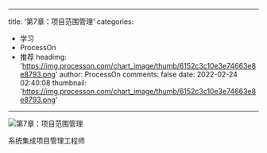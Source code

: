 
---
title: '第7章：项目范围管理'
categories: 
 - 学习
 - ProcessOn
 - 推荐
headimg: 'https://img.processon.com/chart_image/thumb/6152c3c10e3e74663e8e8793.png'
author: ProcessOn
comments: false
date: 2022-02-24 02:40:08
thumbnail: 'https://img.processon.com/chart_image/thumb/6152c3c10e3e74663e8e8793.png'
---

<div>   
<img class="thumb" alt="第7章：项目范围管理" src="https://img.processon.com/chart_image/thumb/6152c3c10e3e74663e8e8793.png" referrerpolicy="no-referrer">
<p>系统集成项目管理工程师</p>  
</div>
            
